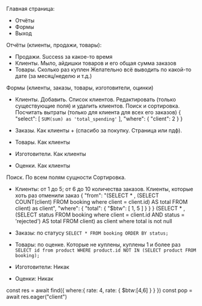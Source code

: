 Главная страница:
  - Отчёты
  - Формы
  - Выход

Отчёты (клиенты, продажи, товары):
  - Продажи. Success за какое-то время
  - Клиенты. Мыло, айдишки товаров и его общая сумма заказов
  - Товары. Сколько раз куплен
  Желательно всё выводить по какой-то дате (за месяц/неделю и т.д.)

Формы (клиенты, заказы, товары, изготовители, оцинки)
   - Клиенты. Добавить. Список клиентов. Редактировать (только существующие поля) и удалить клиентов. Поиск и сортировка. Посчитать вытраты (только для клиента для всех его заказов)
    {
        "select": [
            `SUM(sum) as 'total_spending'`
        ],
        "where": {
            "client": 2
        }
    }

   - Заказы. Как клиенты + (спасибо за покупку. Страница или пдф).
   - Товары. Как клиенты
   - Изготовители. Как клиенты
   - Оценки. Как клиенты
  
Поиск. По всем полям сущности
Сортировка. 
  - Клиенты: от 1 до 5; от 6 до 10 количества заказов. Клиенты, которые хоть раз отменили заказ
    {
        "from": "(SELECT * , (SELECT COUNT(client) FROM booking where client = client.id) AS total FROM client) as client",
        "where": {
            "total": {
                "$btw": [
                    1,
                    5
                ]
            }
        }
    }
    (SELECT * , (SELECT status FROM booking where client = client.id AND status = 'rejected') AS total FROM client) as client where total is not null
  
  - Заказы: по статусу
    `SELECT * FROM booking ORDER BY status;`
  - Товары: по оценке. Которые не куплены, куплены 1 и более раз
    `SELECT id from product WHERE product.id NOT IN (SELECT product FROM booking);`
  - Изготовители: Никак
  - Оценки: Никак


<!-- ПРИМЕРЫ ЗАПРОСОВ С `FIND`: -->
const res = await find({
  where:{
    rate: 4,
    rate: {
      $btw:[4,6]
    }
  }
})
const pop = await res.eager("client")

